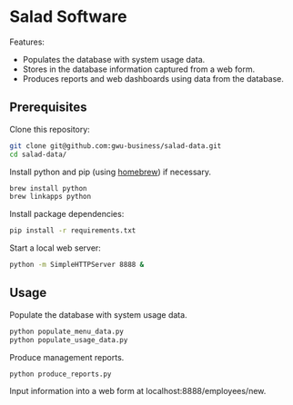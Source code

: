 # Salad Software

Features:

 + Populates the database with system usage data.
 + Stores in the database information captured from a web form.
 + Produces reports and web dashboards using data from the database.

## Prerequisites

Clone this repository:

```` sh
git clone git@github.com:gwu-business/salad-data.git
cd salad-data/
````

Install python and pip (using [homebrew](https://github.com/gwu-business/istm-4121/blob/master/notes/database-management/database-management-software/homebrew-package-manager.md)) if necessary.

```` sh
brew install python
brew linkapps python
````

Install package dependencies:

```` sh
pip install -r requirements.txt
````

Start a local web server:

```` sh
python -m SimpleHTTPServer 8888 &
````

## Usage

Populate the database with system usage data.

```` sh
python populate_menu_data.py
python populate_usage_data.py
````

Produce management reports.

```` sh
python produce_reports.py
````

Input information into a web form at localhost:8888/employees/new.

